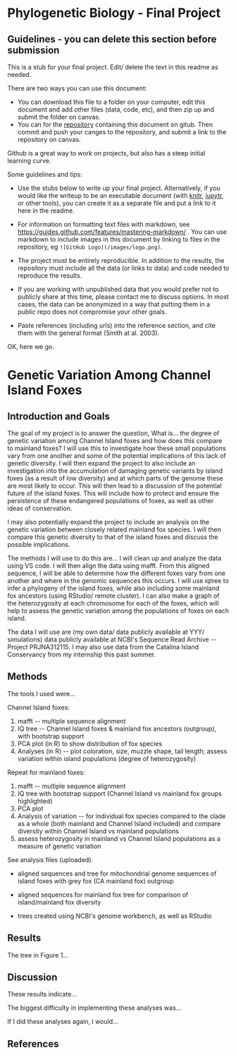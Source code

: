 # Phylogenetic Biology - Final Project

## Guidelines - you can delete this section before submission

This is a stub for your final project. Edit/ delete the text in this readme as needed.

There are two ways you can use this document:  
- You can download this file to a folder on your computer, edit this document and add other files (data, code, etc), and then zip up and submit the folder on canvas.
- You can for the [repository](finalproject) containing this document on gitub. Then commit and push your canges to the repository, and submit a link to the repository on canvas.

Github is a great way to work on projects, but also has a steep initial learning curve.


Some guidelines and tips:

- Use the stubs below to write up your final project. Alternatively, if you would like the writeup to be an executable document (with [knitr](http://yihui.name/knitr/), [jupytr](http://jupyter.org/), or other tools), you can create it as a separate file and put a link to it here in the readme.

- For information on formatting text files with markdown, see https://guides.github.com/features/mastering-markdown/ . You can use markdown to include images in this document by linking to files in the repository, eg `![GitHub Logo](/images/logo.png)`.

- The project must be entirely reproducible. In addition to the results, the repository must include all the data (or links to data) and code needed to reproduce the results.

- If you are working with unpublished data that you would prefer not to publicly share at this time, please contact me to discuss options. In most cases, the data can be anonymized in a way that putting them in a public repo does not compromise your other goals.

- Paste references (including urls) into the reference section, and cite them with the general format (Smith at al. 2003).

OK, here we go.

# Genetic Variation Among Channel Island Foxes

## Introduction and Goals

The goal of my project is to answer the question, What is... the degree of genetic variation among Channel Island foxes and how does this compare to mainland foxes? I will use this to investigate how these small populations vary from one another and some of the potential implications of this lack of genetic diversity. I will then expand the project to also include an investigation into the accumulation of damaging genetic variants by island foxes (as a result of low diversity) and at which parts of the genome these are most likely to occur. This will then lead to a discussion of the potential future of the island foxes. This will include how to protect and ensure the persistence of these endangered populations of foxes, as well as other ideas of conservation. 

I may also potentially expand the project to include an analysis on the genetic variation between closely related mainland fox species. I will then compare this genetic diversity to that of the island foxes and discuss the possible implications. 

The methods I will use to do this are...
I will clean up and analyze the data using VS code. I will then align the data using mafft. From this aligned sequence, I will be able to determine how the different foxes vary from one another and where in the genomic sequences this occurs. I will use iqtree to infer a phylogeny of the island foxes, while also including some mainland fox ancestors (using RStudio/ remote cluster). I can also make a graph of the heterozygosity at each chromosome for each of the foxes, which will help to assess the genetic variation among the populations of foxes on each island.

The data I will use are (my own data/ data publicly available at YYY/ simulations)
data publicly available at NCBI's Sequence Read Archive -- Project PRJNA312115. I may also use data from the Catalina Island Conservancy from my internship this past summer. 

## Methods

The tools I used were... 

Channel Island foxes:
1. mafft -- multiple sequence alignment
2. IQ tree -- Channel Island foxes & mainland fox ancestors (outgroup), with bootstrap support
3. PCA plot (in R) to show distribution of fox species
4. Analyses (in R) -- plot coloration, size, muzzle shape, tail length; assess variation within island populations (degree of heterozygosity)

Repeat for mainland foxes:
1. mafft -- multiple sequence alignment
2. IQ tree with bootstrap support (Channel Island vs mainland fox groups highlighted)
3. PCA plot
4. Analysis of variation -- for individual fox species compared to the clade as a whole (both mainland and Channel Island included) and compare diversity within Channel Island vs mainland populations
5. assess heterozygosity in mainland vs Channel Island populations as a measure of genetic variation


See analysis files (uploaded).
- aligned sequences and tree for mitochondrial genome sequences of island foxes with grey fox (CA mainland fox) outgroup
- aligned sequences for mainland fox tree for comparison of island/mainland fox diversity

- trees created using NCBI's genome workbench, as well as RStudio


## Results

The tree in Figure 1...

## Discussion

These results indicate...

The biggest difficulty in implementing these analyses was...

If I did these analyses again, I would...

## References

